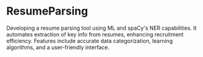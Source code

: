 # ResumeParsing
Developing a resume parsing tool using ML and spaCy's NER capabilities. It automates extraction of key info from resumes, enhancing recruitment efficiency. Features include accurate data categorization, learning algorithms, and a user-friendly interface.
